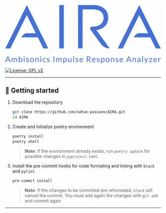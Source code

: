 <img src="docs/images/aira-banner.png" alt="AIRA banner" style="display: block; margin: 0 auto; width:600px"/>

[![License: GPL v2](https://img.shields.io/badge/License-GPL_v2-blue.svg)](https://www.gnu.org/licenses/old-licenses/gpl-2.0.en.html)
  
---
## 🌱 **Getting started**

1. Download the repository
    ```bash
    git clone https://github.com/nahue-passano/AIRA.git
    cd AIRA
    ```

2. Create and initialize poetry environment
    ```bash
    poetry install
    poetry shell
    ```

    > **Note**: If the environment already exists, run `poetry update` for possible changes in `pyproject.toml`.

3. Install the pre-commit hooks for code formating and linting with `black` and `pylint`.
    ```bash
    pre-commit install
    ```

    > **Note**: If the changes to be commited are reformated, `black` will cancel the commit. You must add again the changes with `git add` and commit again

---
